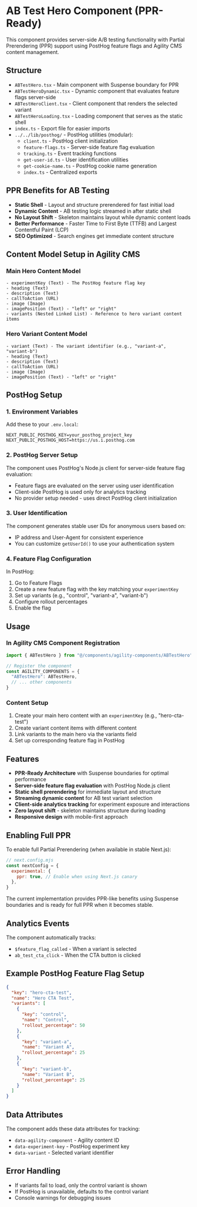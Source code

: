 # AB Test Hero Component (PPR-Ready)

This component provides server-side A/B testing functionality with Partial Prerendering (PPR) support using PostHog feature flags and Agility CMS content management.

## Structure

- `ABTestHero.tsx` - Main component with Suspense boundary for PPR
- `ABTestHeroDynamic.tsx` - Dynamic component that evaluates feature flags server-side
- `ABTestHeroClient.tsx` - Client component that renders the selected variant
- `ABTestHeroLoading.tsx` - Loading component that serves as the static shell
- `index.ts` - Export file for easier imports
- `../../lib/posthog/` - PostHog utilities (modular):
  - `client.ts` - PostHog client initialization
  - `feature-flags.ts` - Server-side feature flag evaluation
  - `tracking.ts` - Event tracking functions
  - `get-user-id.ts` - User identification utilities
  - `get-cookie-name.ts` - PostHog cookie name generation
  - `index.ts` - Centralized exports

## PPR Benefits for AB Testing

- **Static Shell** - Layout and structure prerendered for fast initial load
- **Dynamic Content** - AB testing logic streamed in after static shell
- **No Layout Shift** - Skeleton maintains layout while dynamic content loads
- **Better Performance** - Faster Time to First Byte (TTFB) and Largest Contentful Paint (LCP)
- **SEO Optimized** - Search engines get immediate content structure

## Content Model Setup in Agility CMS

### Main Hero Content Model
```
- experimentKey (Text) - The PostHog feature flag key
- heading (Text)
- description (Text)
- callToAction (URL)
- image (Image)
- imagePosition (Text) - "left" or "right"
- variants (Nested Linked List) - Reference to hero variant content items
```

### Hero Variant Content Model
```
- variant (Text) - The variant identifier (e.g., "variant-a", "variant-b")
- heading (Text)
- description (Text)
- callToAction (URL)
- image (Image)
- imagePosition (Text) - "left" or "right"
```

## PostHog Setup

### 1. Environment Variables
Add these to your `.env.local`:
```
NEXT_PUBLIC_POSTHOG_KEY=your_posthog_project_key
NEXT_PUBLIC_POSTHOG_HOST=https://us.i.posthog.com
```

### 2. PostHog Server Setup
The component uses PostHog's Node.js client for server-side feature flag evaluation:
- Feature flags are evaluated on the server using user identification
- Client-side PostHog is used only for analytics tracking
- No provider setup needed - uses direct PostHog client initialization

### 3. User Identification
The component generates stable user IDs for anonymous users based on:
- IP address and User-Agent for consistent experience
- You can customize `getUserId()` to use your authentication system

### 4. Feature Flag Configuration
In PostHog:
1. Go to Feature Flags
2. Create a new feature flag with the key matching your `experimentKey`
3. Set up variants (e.g., "control", "variant-a", "variant-b")
4. Configure rollout percentages
5. Enable the flag

## Usage

### In Agility CMS Component Registration
```typescript
import { ABTestHero } from "@/components/agility-components/ABTestHero"

// Register the component
const AGILITY_COMPONENTS = {
  "ABTestHero": ABTestHero,
  // ... other components
}
```

### Content Setup
1. Create your main hero content with an `experimentKey` (e.g., "hero-cta-test")
2. Create variant content items with different content
3. Link variants to the main hero via the variants field
4. Set up corresponding feature flag in PostHog

## Features

- **PPR-Ready Architecture** with Suspense boundaries for optimal performance
- **Server-side feature flag evaluation** with PostHog Node.js client
- **Static shell prerendering** for immediate layout and structure
- **Streaming dynamic content** for AB test variant selection
- **Client-side analytics tracking** for experiment exposure and interactions
- **Zero layout shift** - skeleton maintains structure during loading
- **Responsive design** with mobile-first approach

## Enabling Full PPR

To enable full Partial Prerendering (when available in stable Next.js):

```javascript
// next.config.mjs
const nextConfig = {
  experimental: {
    ppr: true, // Enable when using Next.js canary
  },
}
```

The current implementation provides PPR-like benefits using Suspense boundaries and is ready for full PPR when it becomes stable.

## Analytics Events

The component automatically tracks:
- `$feature_flag_called` - When a variant is selected
- `ab_test_cta_click` - When the CTA button is clicked

## Example PostHog Feature Flag Setup

```json
{
  "key": "hero-cta-test",
  "name": "Hero CTA Test",
  "variants": [
    {
      "key": "control",
      "name": "Control",
      "rollout_percentage": 50
    },
    {
      "key": "variant-a",
      "name": "Variant A",
      "rollout_percentage": 25
    },
    {
      "key": "variant-b",
      "name": "Variant B",
      "rollout_percentage": 25
    }
  ]
}
```

## Data Attributes

The component adds these data attributes for tracking:
- `data-agility-component` - Agility content ID
- `data-experiment-key` - PostHog experiment key
- `data-variant` - Selected variant identifier

## Error Handling

- If variants fail to load, only the control variant is shown
- If PostHog is unavailable, defaults to the control variant
- Console warnings for debugging issues
